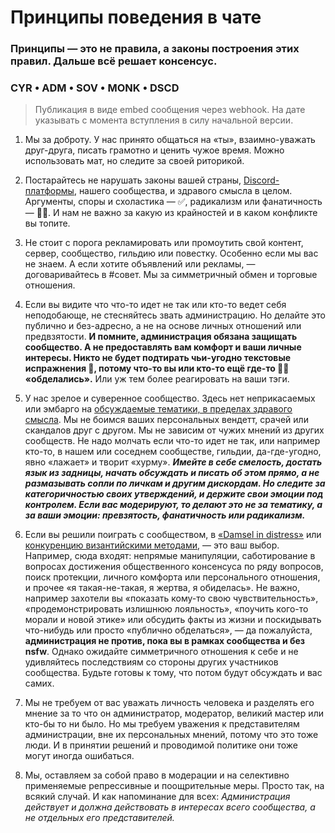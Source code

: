 # Принципы поведения в чате

### Принципы — это не правила, а законы построения этих правил. Дальше всё решает консенсус.

### CYR • ADM • SOV • MONK • DSCD

> Публикация в виде embed сообщения через webhook. На дате указывать с момента вступления в силу начальной версии.

1. Мы за доброту. У нас принято общаться на «ты», взаимно-уважать друг-друга, писать грамотно и ценить чужое время. Можно использовать мат, но следите за своей риторикой.


2. Постарайтесь не нарушать законы вашей страны, [Discord-платформы](https://discord.com/terms), нашего сообщества, и здравого смысла в целом. Аргументы, споры и схоластика — ✅, радикализм или фанатичность — 🙅‍♂️. И нам не важно за какую из крайностей и в каком конфликте вы топите.


3. Не стоит с порога рекламировать или промоутить свой контент, сервер, сообщество, гильдию или повестку. Особенно если мы вас не знаем. А если хотите объявлений или рекламы, — договаривайтесь в #совет. Мы за симметричный обмен и торговые отношения.


4. Если вы видите что что-то идет не так или кто-то ведет себя неподобающе, не стесняйтесь звать администрацию. Но делайте это публично и без-адресно, а не на основе личных отношений или предвзятости. **И помните, администрация обязана защищать сообщество. А не предоставлять вам комфорт и ваши личные интересы. Никто не будет подтирать чьи-угодно текстовые испражнения 💩, потому что-то вы или кто-то ещё где-то 👶🍼 «обделались».** Или уж тем более реагировать на ваши тэги.


5. У нас зрелое и суверенное сообщество. Здесь нет неприкасаемых или эмбарго на [обсуждаемые тематики, в пределах здравого смысла](https://discord.com/guidelines). Мы не боимся ваших персональных вендетт, срачей или скандалов друг с другом. Мы не зависим от чужих мнений из других сообществ. Не надо молчать если что-то идет не так, или например кто-то, в нашем или соседнем сообществе, гильдии, да-где-угодно, явно «лажает» и творит «хурму». ***Имейте в себе смелость, достать язык из задницы, начать обсуждать и писать об этом прямо, а не размазывать сопли по личкам и другим дискордам. Но следите за категоричностью своих утверждений, и держите свои эмоции под контролем. Если вас модерируют, то делают это не за тематику, а за ваши эмоции: превзятость, фанатичность или радикализм.***


6. Если вы решили поиграть с сообществом, в [«Damsel in distress»](https://ru.wikipedia.org/wiki/Дева_в_беде) или [конкуренцию византийскими методами](https://ru.wikipedia.org/wiki/Византийская_дипломатия), — это ваш выбор. Например, сюда входят: непрямые манипуляции, саботирование в вопросах достижения общественного консенсуса по ряду вопросов, поиск протекции, личного комфорта или персонального отношения, и прочее «я такая-не-такая, я жертва, я обиделась». Не важно, например захотели вы «показать кому-то свою чувствительность», «продемонстрировать излишнюю лояльность», «поучить кого-то морали и новой этике» или обсудить факты из жизни и поскидывать что-нибудь или просто «публично обделаться», — да пожалуйста, **администрация не против, пока вы в рамках сообщества и без nsfw**. Однако ожидайте симметричного отношения к себе и не удивляйтесь последствиям со стороны других участников сообщества. Будьте готовы к тому, что потом будут обсуждать и вас самих.


7. Мы не требуем от вас уважать личность человека и разделять его мнение за то что он администратор, модератор, великий мастер или кто-бы то ни было. Но мы требуем уважения к представителям администрации, вне их персональных мнений, потому что это тоже люди. И в принятии решений и проводимой политике они тоже могут иногда ошибаться.


8. Мы, оставляем за собой право в модерации и на селективно применяемые репрессивные и поощрительные меры. Просто так, на всякий случай. И как напоминание для всех: *Администрация действует и должна действовать в интересах всего сообщества, а не отдельных его представителей.*


